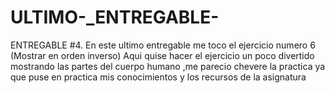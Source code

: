 # ULTIMO-_ENTREGABLE-
ENTREGABLE #4. En este ultimo entregable me toco el ejercicio numero 6 (Mostrar en orden inverso)  Aqui quise hacer el ejercicio un poco divertido mostrando las partes del cuerpo humano ,me parecio chevere la practica ya que puse en practica mis conocimientos  y los recursos de la asignatura
